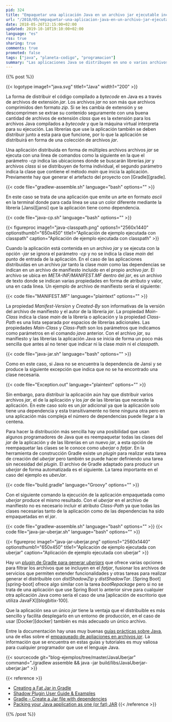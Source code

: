 ```yaml
---
pid: 324
title: "Empaquetar una aplicación Java en un archivo jar ejecutable incluyendo sus dependencias"
url: "/2018/05/empaquetar-una-aplicacion-java-en-un-archivo-jar-ejecutable-incluyendo-sus-dependencias/"
date: 2018-05-26T12:15:00+02:00
updated: 2019-10-10T19:10:00+02:00
language: "es"
rss: true
sharing: true
comments: true
promoted: false
tags: ["java", "planeta-codigo", "programacion"]
summary: "Las aplicaciones Java se distribuyen en uno o varios archivos _jar_. Si queremos facilitar la distribución de la aplicación con un único archivo _jar_ existe la posibilidad de reempaquetar el _jar_ de la aplicación y sus dependencias en tiempo de ejecución en un nuevo archivo _jar_ que lo contenga todo, a este nuevo _jar_ se le conoce como _uberjar_ o _fatjar_."
---
```


{{% post %}}

{{< logotype image1="java.svg" title1="Java" width1="200" >}}

La forma de distribuir el código compilado a _bytecode_ en Java es a través de archivos de extensión _jar_. Los archivos _jar_ no son más que archivos comprimidos den formato _zip_. Si se les cambia de extensión y se descomprimen se extrae su contenido seguramente con una buena cantidad de archivos de extensión _class_ que es la extensión para los archivos Java compilados a _bytecode_ y que la máquina virtual interpreta para su ejecución. Las librerías que use la aplicación también se deben distribuir junto a esta para que funcione, por lo que la aplicación se distribuirá en forma de una colección de archivos _jar_.

Una aplicación distribuida en forma de múltiples archivos archivos _jar_ se ejecuta con una línea de comandos como la siguiente en la que el parámetro _-cp_ indica las ubicaciones donde se buscarán librerías _jar_ y archivos _class_ si se distribuyen de forma individual, el segundo parámetro indica la clase que contiene el método _main_ que inicia la aplicación. Previamente hay que generar el artefacto del proyecto con [Gradle][gradle].

{{< code file="gradlew-assemble.sh" language="bash" options="" >}}

En este caso se trata de una aplicación que emite un arte en formato _ascii_ en la terminal donde para cada linea se usa un color diferente mediante la librería [Jansi][jansi] que la aplicación tiene como dependencia.

{{< code file="java-cp.sh" language="bash" options="" >}}

{{< figureproc
    image1="java-classpath.png" options1="2560x1440" optionsthumb1="650x450" title1="Aplicación de ejemplo ejecutada con classpath"
    caption="Aplicación de ejemplo ejecutada con classpath" >}}

Cuando la aplicación está contenida en un archivo _jar_ y se ejecuta con la opción _-jar_ se ignora el parámetro _-cp_ y no se indica la clase _main_ del punto de entrada de la aplicación. En el caso de las aplicaciones distribuidas en un archivo _jar_ tanto la clase _main_ como las dependencias se indican en un archivo de manifiesto incluido en el propio archivo _jar_. El archivo se ubica en _META-INF/MANIFEST.MF_ dentro del _jar_, es un archivo de texto donde se indican varias propiedades en forma de atributo y valor, una en cada linea. Un ejemplo de archivo de manifiesto sería el siguiente:

{{< code file="MANIFEST.MF" language="plaintext" options="" >}}

La propiedad _Manifest-Version_ y _Created-By_ son informativas de la versión del archivo de manifiesto y el autor de la librería _jar_. La propiedad _Main-Class_ indica la clase _main_ de la librería o aplicación y la propiedad _Class-Path_ es una lista separada por espacios de librerías adicionales. Las propiedades _Main-Class_ y _Class-Path_ son los parámetros que indicamos como parámetros en el comando _java_ anterior. Con el archivo _jar_, su manifiesto y las librerías la aplicación Java se inicia de forma un poco más sencilla que antes al no tener que indicar ni la clase _main_ ni el _classpath_.

{{< code file="java-jar.sh" language="bash" options="" >}}

Como en este caso, si Java no se encuentra la dependencia de Jansi y se produce la siguiente excepción que indica que no se ha encontrado una clase necesaria.

{{< code file="Exception.out" language="plaintext" options="" >}}

Sin embargo, para distribuir la aplicación aún hay que distribuir varios archivos _jar_, el de la aplicación y los _jar_ de las librerías que necesite la aplicación. En este caso solo es un _jar_ adicional ya que la aplicación solo tiene una dependencia y esta transitivamente no tiene ninguna otra pero en una aplicación más compleja el número de dependencias puede llegar a la centena.

Para hacer la distribución más sencilla hay una posibilidad que usan algunos programadores de Java que es reempaquetar todas las clases del _jar_ de la aplicación y de las librerías en un nuevo _jar_, a esta opción de reempaquetar las clases se le conoce como _uberjar_ o _fatjar_. En la herramienta de construcción Gradle existe un _plugin_ para realizar esta tarea de creación del _uberjar_ pero también se puede hacer definiendo una tarea sin necesidad del _plugin_. El archivo de Gradle adaptado para producir un _uberjar_ de forma automatizada es el siguiente. La tarea importante en el caso del ejemplo es _uberJar_.

{{< code file="build.gradle" language="Groovy" options="" >}}

Con el siguiente comando la ejecución de la aplicación empaquetada como _uberjar_ produce el mismo resultado. Con el _uberjar_ en el archivo de manifiesto no es necesario incluir el atributo _Class-Path_ ya que todas las clases necesarias tanto de la aplicación como de las dependencias ha sido empaquetadas en el _jar_.

{{< code file="gradlew-assemble.sh" language="bash" options="" >}}
{{< code file="java-jar-uberjar.sh" language="bash" options="" >}}

{{< figureproc
    image1="java-jar-uberjar.png" options1="2560x1440" optionsthumb1="650x450" title1="Aplicación de ejemplo ejecutada con uberjar"
    caption="Aplicación de ejemplo ejecutada con uberjar" >}}

Hay un [_plugin_ de Gradle para generar _uberjars_](https://imperceptiblethoughts.com/shadow/) que ofrece varias opciones para filtrar los archivos que se incluyen en el _fatjar_, fusionar los archivos de servicios que permiten extender funcionalidades y otras tareas para realizar generar el distribuible con _distShadowZip_ y _distShadowTar_. [Spring Boot][spring-boot] ofrece algo similar con la tarea _bootRepackage_ pero si no se trata de una aplicación que use Spring Boot lo anterior sirve para cualquier otra aplicación Java como sería el caso de una [aplicación de escritorio que utiliza JavaFX][blogbitix-100].

Que la aplicación sea un único _jar_ tiene la ventaja que el distribuible es más sencillo y facilita desplegarlo en un entorno de producción, en el caso de usar [Docker][docker] también es más adecuado un único archivo.

Entre la documentación hay unas muy buenas [guías prácticas sobre Java](https://docs.oracle.com/javase/tutorial/index.html), una de ellas sobre el [empaqueado de apliaciones en archivos _jar_](https://docs.oracle.com/javase/tutorial/deployment/jar/index.html). La información que se encuentra en estas guías y tutoriales es muy valiosa para cualquier programador que use el lenguaje Java.

{{< sourcecode git="blog-ejemplos/tree/master/JavaUberjar" command="./gradlew assemble && java -jar build/libs/JavaUberjar-uberjar.jar" >}}

{{< reference >}}
* [Creating a Fat Jar in Gradle](https://www.baeldung.com/gradle-fat-jar)
* [Shadow Plugin User Guide & Examples](https://imperceptiblethoughts.com/shadow/)
* [Gradle – Create a Jar file with dependencies](http://www.mkyong.com/gradle/gradle-create-a-jar-file-with-dependencies/)
* [Packing your Java application as one (or fat) JAR](https://www.javacodegeeks.com/2012/11/packing-your-java-application-as-one-or-fat-jar.html)
{{< /reference >}}

{{% /post %}}
